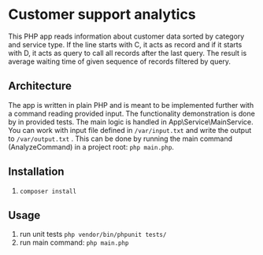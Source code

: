 # Customer support analytics

This PHP app reads information about customer data sorted by category and service type. If the line starts with C, it acts as record and if it starts with D, it acts as query to call all records after the last query.
The result is average waiting time of given sequence of records filtered by query.

## Architecture

The app is written in plain PHP and is meant to be implemented further with a command reading provided input. The functionality demonstration is done by in provided tests. The main logic is handled in App\Service\MainService. You can work with input file defined in `/var/input.txt` and write the output to `/var/output.txt` . This can be done by running the main command (AnalyzeCommand) in a project root: `php main.php`.

## Installation

1. `composer install`

## Usage

1. run unit tests `php vendor/bin/phpunit tests/`
1. run main command: `php main.php`
